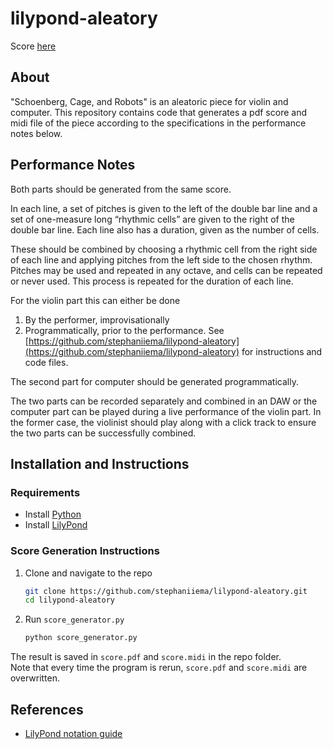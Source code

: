 # lilypond-aleatory
Score [here](final_project.pdf)

## About
"Schoenberg, Cage, and Robots" is an aleatoric piece for violin and computer.
This repository contains code that generates a pdf score and midi file of the piece according to the specifications in the performance notes below.

## Performance Notes
Both parts should be generated from the same score. 

In each line, a set of pitches is given to the left of the double bar line and a set of one-measure long “rhythmic cells” are given to the right of the double bar line. Each line also has a duration, given as the number of cells. 

These should be combined by choosing a rhythmic cell from the right side of each line and applying pitches from the left side to the chosen rhythm. Pitches may be used and repeated in any octave, and cells can be repeated or never used. This process is repeated for the duration of each line.

For the violin part this can either be done

1. By the performer, improvisationally
2. Programmatically, prior to the performance. See [https://github.com/stephaniiema/lilypond-aleatory](https://github.com/stephaniiema/lilypond-aleatory) for instructions and code files.

The second part for computer should be generated programmatically.

The two parts can be recorded separately and combined in an DAW or the computer part can be played during a live performance of the violin part. In the former case, the violinist should play along with a click track to ensure the two parts can be successfully combined.

## Installation and Instructions
### Requirements
* Install [Python](https://www.python.org/downloads/)
* Install [LilyPond](https://lilypond.org/download.html)

### Score Generation Instructions
1. Clone and navigate to the repo 
   ```sh
   git clone https://github.com/stephaniiema/lilypond-aleatory.git
   cd lilypond-aleatory
   ```
2. Run `score_generator.py`
   ```sh
   python score_generator.py
   ```
The result is saved in `score.pdf` and `score.midi` in the repo folder.  
Note that every time the program is rerun, `score.pdf` and `score.midi` are overwritten.

## References
* [LilyPond notation guide](https://lilypond.org/doc/v2.21/Documentation/notation/index.html#index)
